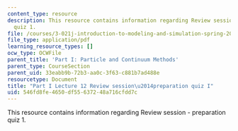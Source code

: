```yaml
---
content_type: resource
description: This resource contains information regarding Review session - preparation
  quiz 1.
file: /courses/3-021j-introduction-to-modeling-and-simulation-spring-2012/546fd8fe4650df55637248a716cfdd7c_MIT3_021JS12_P1_L12.pdf
file_type: application/pdf
learning_resource_types: []
ocw_type: OCWFile
parent_title: 'Part I: Particle and Continuum Methods'
parent_type: CourseSection
parent_uid: 33eabb9b-72b3-aa0c-3f63-c881b7ad488e
resourcetype: Document
title: "Part I Lecture 12 Review session\u2014preparation quiz I"
uid: 546fd8fe-4650-df55-6372-48a716cfdd7c
---
```

This resource contains information regarding Review session - preparation quiz 1.